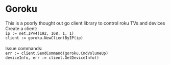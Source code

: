 # Goroku

This is a poorly thought out go client library to control roku TVs and devices<br>
Create a client:<br>
`ip := net.IPv4(192, 168, 1, 1)`<br>
`client := goroku.NewClientByIP(ip)`<br>
<br>
Issue commands:<br>
`err := client.SendCommand(goroku.CmdVolumeUp)`<br>
`deviceInfo, err := client.GetDeviceInfo()`<br>
